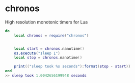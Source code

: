 chronos
=======

High resolution monotonic timers for Lua


```Lua
do
    local chronos = require("chronos")


    local start = chronos.nanotime()
    os.execute("sleep 1")
    local stop = chronos.nanotime()

    print(("sleep took %s seconds"):format(stop - start))
end
>> sleep took 1.0042656199948 seconds
```
